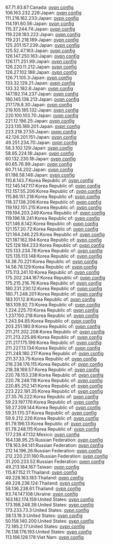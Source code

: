 67.71.93.87:Canada: [ovpn config](vpn/67_71_93_87.ovpn)  
106.163.232.226:Japan: [ovpn config](vpn/106_163_232_226.ovpn)  
111.216.162.233:Japan: [ovpn config](vpn/111_216_162_233.ovpn)  
114.191.60.56:Japan: [ovpn config](vpn/114_191_60_56.ovpn)  
115.37.244.74:Japan: [ovpn config](vpn/115_37_244_74.ovpn)  
119.228.183.222:Japan: [ovpn config](vpn/119_228_183_222.ovpn)  
119.231.218.189:Japan: [ovpn config](vpn/119_231_218_189.ovpn)  
125.201.157.239:Japan: [ovpn config](vpn/125_201_157_239.ovpn)  
125.52.47.163:Japan: [ovpn config](vpn/125_52_47_163.ovpn)  
126.147.250.163:Japan: [ovpn config](vpn/126_147_250_163.ovpn)  
126.171.251.99:Japan: [ovpn config](vpn/126_171_251_99.ovpn)  
126.220.11.212:Japan: [ovpn config](vpn/126_220_11_212.ovpn)  
126.27.102.188:Japan: [ovpn config](vpn/126_27_102_188.ovpn)  
126.71.105.3:Japan: [ovpn config](vpn/126_71_105_3.ovpn)  
133.32.129.21:Japan: [ovpn config](vpn/133_32_129_21.ovpn)  
133.32.182.6:Japan: [ovpn config](vpn/133_32_182_6.ovpn)  
147.192.114.237:Japan: [ovpn config](vpn/147_192_114_237.ovpn)  
180.145.138.213:Japan: [ovpn config](vpn/180_145_138_213.ovpn)  
217.178.8.30:Japan: [ovpn config](vpn/217_178_8_30.ovpn)  
219.105.185.132:Japan: [ovpn config](vpn/219_105_185_132.ovpn)  
220.100.103.70:Japan: [ovpn config](vpn/220_100_103_70.ovpn)  
221.12.196.25:Japan: [ovpn config](vpn/221_12_196_25.ovpn)  
223.135.189.201:Japan: [ovpn config](vpn/223_135_189_201.ovpn)  
223.218.27.55:Japan: [ovpn config](vpn/223_218_27_55.ovpn)  
42.126.201.151:Japan: [ovpn config](vpn/42_126_201_151.ovpn)  
49.251.234.70:Japan: [ovpn config](vpn/49_251_234_70.ovpn)  
58.3.102.129:Japan: [ovpn config](vpn/58_3_102_129.ovpn)  
58.95.224.18:Japan: [ovpn config](vpn/58_95_224_18.ovpn)  
60.132.230.18:Japan: [ovpn config](vpn/60_132_230_18.ovpn)  
60.65.76.99:Japan: [ovpn config](vpn/60_65_76_99.ovpn)  
60.71.14.202:Japan: [ovpn config](vpn/60_71_14_202.ovpn)  
61.198.58.148:Japan: [ovpn config](vpn/61_198_58_148.ovpn)  
110.8.143.7:Korea Republic of: [ovpn config](vpn/110_8_143_7.ovpn)  
112.145.147.117:Korea Republic of: [ovpn config](vpn/112_145_147_117.ovpn)  
112.157.55.206:Korea Republic of: [ovpn config](vpn/112_157_55_206.ovpn)  
115.86.151.218:Korea Republic of: [ovpn config](vpn/115_86_151_218.ovpn)  
118.37.138.206:Korea Republic of: [ovpn config](vpn/118_37_138_206.ovpn)  
119.192.151.215:Korea Republic of: [ovpn config](vpn/119_192_151_215.ovpn)  
119.194.203.249:Korea Republic of: [ovpn config](vpn/119_194_203_249.ovpn)  
119.196.18.241:Korea Republic of: [ovpn config](vpn/119_196_18_241.ovpn)  
121.146.8.142:Korea Republic of: [ovpn config](vpn/121_146_8_142.ovpn)  
121.157.20.72:Korea Republic of: [ovpn config](vpn/121_157_20_72.ovpn)  
121.164.246.225:Korea Republic of: [ovpn config](vpn/121_164_246_225.ovpn)  
121.187.162.194:Korea Republic of: [ovpn config](vpn/121_187_162_194.ovpn)  
125.129.184.233:Korea Republic of: [ovpn config](vpn/125_129_184_233.ovpn)  
125.133.234.78:Korea Republic of: [ovpn config](vpn/125_133_234_78.ovpn)  
125.135.113.148:Korea Republic of: [ovpn config](vpn/125_135_113_148.ovpn)  
14.38.70.221:Korea Republic of: [ovpn config](vpn/14_38_70_221.ovpn)  
14.56.78.129:Korea Republic of: [ovpn config](vpn/14_56_78_129.ovpn)  
175.113.241.10:Korea Republic of: [ovpn config](vpn/175_113_241_10.ovpn)  
175.202.244.167:Korea Republic of: [ovpn config](vpn/175_202_244_167.ovpn)  
175.215.216.76:Korea Republic of: [ovpn config](vpn/175_215_216_76.ovpn)  
180.231.230.12:Korea Republic of: [ovpn config](vpn/180_231_230_12.ovpn)  
180.71.248.201:Korea Republic of: [ovpn config](vpn/180_71_248_201.ovpn)  
183.101.12.8:Korea Republic of: [ovpn config](vpn/183_101_12_8.ovpn)  
183.109.92.73:Korea Republic of: [ovpn config](vpn/183_109_92_73.ovpn)  
1.224.225.70:Korea Republic of: [ovpn config](vpn/1_224_225_70.ovpn)  
1.237.150.218:Korea Republic of: [ovpn config](vpn/1_237_150_218.ovpn)  
1.243.94.85:Korea Republic of: [ovpn config](vpn/1_243_94_85.ovpn)  
203.251.180.9:Korea Republic of: [ovpn config](vpn/203_251_180_9.ovpn)  
211.211.202.208:Korea Republic of: [ovpn config](vpn/211_211_202_208.ovpn)  
211.213.225.86:Korea Republic of: [ovpn config](vpn/211_213_225_86.ovpn)  
211.217.175.199:Korea Republic of: [ovpn config](vpn/211_217_175_199.ovpn)  
211.227.13.134:Korea Republic of: [ovpn config](vpn/211_227_13_134.ovpn)  
211.248.180.217:Korea Republic of: [ovpn config](vpn/211_248_180_217.ovpn)  
211.37.33.75:Korea Republic of: [ovpn config](vpn/211_37_33_75.ovpn)  
218.238.176.115:Korea Republic of: [ovpn config](vpn/218_238_176_115.ovpn)  
218.38.169.57:Korea Republic of: [ovpn config](vpn/218_38_169_57.ovpn)  
220.78.153.238:Korea Republic of: [ovpn config](vpn/220_78_153_238.ovpn)  
220.78.248.118:Korea Republic of: [ovpn config](vpn/220_78_248_118.ovpn)  
220.85.252.141:Korea Republic of: [ovpn config](vpn/220_85_252_141.ovpn)  
223.222.191.35:Korea Republic of: [ovpn config](vpn/223_222_191_35.ovpn)  
27.35.76.222:Korea Republic of: [ovpn config](vpn/27_35_76_222.ovpn)  
59.23.197.176:Korea Republic of: [ovpn config](vpn/59_23_197_176.ovpn)  
59.27.209.144:Korea Republic of: [ovpn config](vpn/59_27_209_144.ovpn)  
59.31.170.37:Korea Republic of: [ovpn config](vpn/59_31_170_37.ovpn)  
59.9.212.226:Korea Republic of: [ovpn config](vpn/59_9_212_226.ovpn)  
61.79.196.13:Korea Republic of: [ovpn config](vpn/61_79_196_13.ovpn)  
61.79.248.115:Korea Republic of: [ovpn config](vpn/61_79_248_115.ovpn)  
177.239.47.132:Mexico: [ovpn config](vpn/177_239_47_132.ovpn)  
164.138.95.25:Russian Federation: [ovpn config](vpn/164_138_95_25.ovpn)  
178.163.94.141:Russian Federation: [ovpn config](vpn/178_163_94_141.ovpn)  
212.14.196.26:Russian Federation: [ovpn config](vpn/212_14_196_26.ovpn)  
212.220.231.180:Russian Federation: [ovpn config](vpn/212_220_231_180.ovpn)  
31.200.233.52:Russian Federation: [ovpn config](vpn/31_200_233_52.ovpn)  
49.213.184.167:Taiwan: [ovpn config](vpn/49_213_184_167.ovpn)  
115.87.152.11:Thailand: [ovpn config](vpn/115_87_152_11.ovpn)  
49.228.163.183:Thailand: [ovpn config](vpn/49_228_163_183.ovpn)  
49.228.236.124:Thailand: [ovpn config](vpn/49_228_236_124.ovpn)  
58.136.238.61:Thailand: [ovpn config](vpn/58_136_238_61.ovpn)  
93.74.147.108:Ukraine: [ovpn config](vpn/93_74_147_108.ovpn)  
163.182.174.159:United States: [ovpn config](vpn/163_182_174_159.ovpn)  
173.198.248.39:United States: [ovpn config](vpn/173_198_248_39.ovpn)  
173.233.73.3:United States: [ovpn config](vpn/173_233_73_3.ovpn)  
38.13.19.3:United States: [ovpn config](vpn/38_13_19_3.ovpn)  
50.158.140.200:United States: [ovpn config](vpn/50_158_140_200.ovpn)  
72.185.2.17:United States: [ovpn config](vpn/72_185_2_17.ovpn)  
76.138.176.193:United States: [ovpn config](vpn/76_138_176_193.ovpn)  
113.166.128.178:Viet Nam: [ovpn config](vpn/113_166_128_178.ovpn)  
